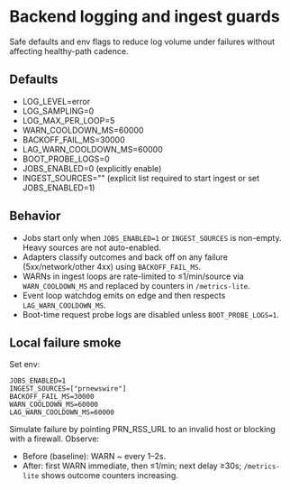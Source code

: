 # Backend logging and ingest guards

Safe defaults and env flags to reduce log volume under failures without affecting healthy-path cadence.

## Defaults

- LOG_LEVEL=error
- LOG_SAMPLING=0
- LOG_MAX_PER_LOOP=5
- WARN_COOLDOWN_MS=60000
- BACKOFF_FAIL_MS=30000
- LAG_WARN_COOLDOWN_MS=60000
- BOOT_PROBE_LOGS=0
- JOBS_ENABLED=0 (explicitly enable) 
- INGEST_SOURCES="" (explicit list required to start ingest or set JOBS_ENABLED=1)

## Behavior

- Jobs start only when `JOBS_ENABLED=1` or `INGEST_SOURCES` is non-empty. Heavy sources are not auto-enabled.
- Adapters classify outcomes and back off on any failure (5xx/network/other 4xx) using `BACKOFF_FAIL_MS`.
- WARNs in ingest loops are rate-limited to ≤1/min/source via `WARN_COOLDOWN_MS` and replaced by counters in `/metrics-lite`.
- Event loop watchdog emits on edge and then respects `LAG_WARN_COOLDOWN_MS`.
- Boot-time request probe logs are disabled unless `BOOT_PROBE_LOGS=1`.

## Local failure smoke

Set env:

```
JOBS_ENABLED=1
INGEST_SOURCES=["prnewswire"]
BACKOFF_FAIL_MS=30000
WARN_COOLDOWN_MS=60000
LAG_WARN_COOLDOWN_MS=60000
```

Simulate failure by pointing PRN_RSS_URL to an invalid host or blocking with a firewall. Observe:

- Before (baseline): WARN ~ every 1–2s.
- After: first WARN immediate, then ≤1/min; next delay ≥30s; `/metrics-lite` shows outcome counters increasing.


